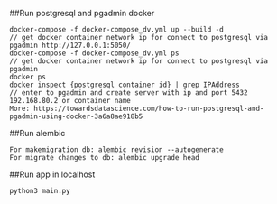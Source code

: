 ##Run postgresql and pgadmin docker

    docker-compose -f docker-compose_dv.yml up --build -d
    // get docker container network ip for connect to postgresql via pgadmin http://127.0.0.1:5050/
    docker-compose -f docker-compose_dv.yml ps
    // get docker container network ip for connect to postgresql via pgadmin
    docker ps
    docker inspect {postgresql container id} | grep IPAddress
    // enter to pgadmin and create server with ip and port 5432
    192.168.80.2 or container name
    More: https://towardsdatascience.com/how-to-run-postgresql-and-pgadmin-using-docker-3a6a8ae918b5
    
##Run alembic

    For makemigration db: alembic revision --autogenerate
    For migrate changes to db: alembic upgrade head

##Run app in localhost

    python3 main.py
